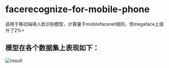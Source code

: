 # facerecognize-for-mobile-phone
适用于移动端得人脸识别模型，计算量于mobilefacenet相同，但megaface上提升了2%+

## 模型在各个数据集上表现如下：
![result](https://github.com/olojuwin/facerecognize-for-mobile-phone/tree/master/img/训练.png)

